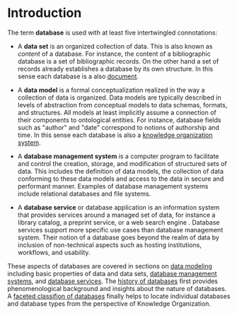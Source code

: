 # Introduction

The term **database** is used with at least five intertwingled connotations:

* A **data set** is an organized collection of data. This is also known as
  *content* of a database. For instance, the content of a bibliographic
  database is a set of bibliographic records. On the other hand a set of
  records already establishes a database by its own structure. In this
  sense each database is a also [document](http://www.isko.org/cyclo/document).

* A **data model** is a formal conceptualization realized in the way a
  collection of data is organized. Data models are typically described
  in levels of abstraction from conceptual models to data schemas, formats,
  and structures. All models at least implicitly assume a connection 
  of their components to ontological entities. For instance, database fields
  such as "author" and "date" correspond to notions of authorship and time.
  In this sense each database is also a
  [knowledge organization system](http://www.isko.org/cyclo/kos).

* A **database management system** is a computer program to facilitate and
  control the creation, storage, and modification of structured sets of data.
  This includes the definition of data models, the collection of data conforming
  to these data models and access to the data in secure and performant manner.
  Examples of database management systems include relational databases and
  file systems.

* A **database service** or database application is an information system that
  provides services around a managed set of data, for instance a library
  catalog, a preprint service, or a web search engine . Database services
  support more specific use cases than database management system. Their notion
  of a database goes beyond the realm of data by inclusion of non-technical
  aspects such as hosting institutions, workflows, and usability.

These aspects of databases are covered in sections on [data modeling](#data-modeling)
including basic properties of data and data sets, [database management systems](#dbms),
and [database services](#services). The [history of databases](#history) first provides
phenomenological background and insights about the nature of databases. 
A [faceted classifion of databases](#classification) finally helps to locate individual
databases and database types from the perspective of Knowledge Organization.
